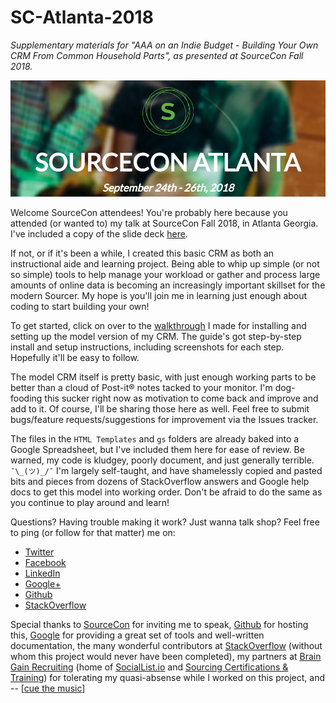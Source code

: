 # SC-Atlanta-2018
*Supplementary materials for "AAA on an Indie Budget - Building Your Own CRM From Common Household Parts", as presented at SourceCon Fall 2018.*

![SC Atlanta 2018 Logo](/Graphics/sourcecon-atlanta-2018-graphic-for-readme.PNG)

Welcome SourceCon attendees! You're probably here because you attended (or wanted to) my talk at SourceCon Fall 2018, in Atlanta Georgia. I've included a copy of the slide deck [here](/AAA%20on%20an%20Indie%20Budget%20-%20Dave%20Galley%20-%20SC18F.pdf).

If not, or if it's been a while, I created this basic CRM as both an instructional aide and learning project. Being able to whip up simple (or not so simple) tools to help manage your workload or gather and process large amounts of online data is becoming an increasingly important skillset for the modern Sourcer. My hope is you'll join me in learning just enough about coding to start building your own!

To get started, click on over to the [walkthrough](/Installation%20and%20Setup%20Guide.md) I made for installing and setting up the model version of my CRM. The guide's got step-by-step install and setup instructions, including screenshots for each step. Hopefully it'll be easy to follow.

The model CRM itself is pretty basic, with just enough working parts to be better than a cloud of Post-it&reg; notes tacked to your monitor. I'm dog-fooding this sucker right now as motivation to come back and improve and add to it. Of course, I'll be sharing those here as well. Feel free to submit bugs/feature requests/suggestions for improvement via the Issues tracker.

The files in the `HTML Templates` and `gs` folders are already baked into a Google Spreadsheet, but I've included them here for ease of review. Be warned, my code is kludgey, poorly document, and just generally terrible. `¯\_(ツ)_/¯` I'm largely self-taught, and have shamelessly copied and pasted bits and pieces from dozens of StackOverflow answers and Google help docs to get this model into working order. Don't be afraid to do the same as  you continue to play around and learn!

Questions? Having trouble making it work? Just wanna talk shop? Feel free to ping (or follow for that matter) me on:

  * [Twitter](https://www.twitter.com/theDaveGalley)
  * [Facebook](https://www.facebook.com/selllikesybok)
  * [LinkedIn](https://www.linkedin.com/in/davidmgalley/)
  * [Google+](https://plus.google.com/+DavidGalley)
  * [Github](https://github.com/selllikesybok/)
  * [StackOverflow](https://stackoverflow.com/users/791500/selllikesybok)

Special thanks to [SourceCon](https://www.sourcecon.com/) for inviting me to speak, [Github](https://github.com/) for hosting this, [Google](https://www.google.com/) for providing a great set of tools and well-written documentation, the many wonderful contributors at [StackOverflow](https://stackoverflow.com) (without whom this project would never have been completed), my partners at [Brain Gain Recruiting](https://braingainrecruiting.com/) (home of [SocialList.io](https://sociallist.io/) and [Sourcing Certifications & Training](https://sourcingcertification.com/)) for tolerating my quasi-absense while I worked on this project, and -- \[[cue the music](https://www.youtube.com/watch?v=vSBEiBbnT6E)\] 
